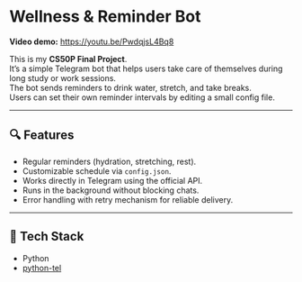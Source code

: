 # Wellness & Reminder Bot

**Video demo:** https://youtu.be/PwdqjsL4Bq8  

This is my **CS50P Final Project**.  
It’s a simple Telegram bot that helps users take care of themselves during long study or work sessions.  
The bot sends reminders to drink water, stretch, and take breaks.  
Users can set their own reminder intervals by editing a small config file.

---

## 🔍 Features
- Regular reminders (hydration, stretching, rest).  
- Customizable schedule via `config.json`.  
- Works directly in Telegram using the official API.  
- Runs in the background without blocking chats.  
- Error handling with retry mechanism for reliable delivery.  

---

## 🧰 Tech Stack
- Python  
- [python-tel]()
